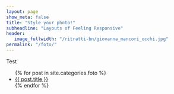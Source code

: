 ```yaml
---
layout: page
show_meta: false
title: "Style your photo!"
subheadline: "Layouts of Feeling Responsive"
header:
   image_fullwidth: "/ritratti-bn/giovanna_mancori_occhi.jpg"
permalink: "/foto/"
---
```

Test
<ul>
    {% for post in site.categories.foto %}
    <li><a href="{{ site.url }}{{ site.baseurl }}{{ post.url }}">{{ post.title }}</a></li>
    {% endfor %}
</ul>
